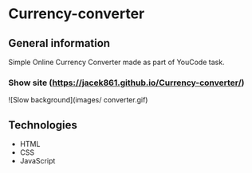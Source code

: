 # Currency-converter

## General information
Simple Online Currency Converter made as part of YouCode task.

### Show site (https://jacek861.github.io/Currency-converter/)

![Slow background](images/ converter.gif)

## Technologies
- HTML
- CSS
- JavaScript
